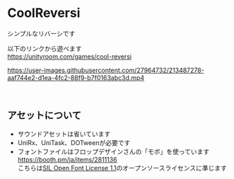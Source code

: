 # CoolReversi

シンプルなリバーシです

以下のリンクから遊べます  
https://unityroom.com/games/cool-reversi


https://user-images.githubusercontent.com/27964732/213487278-aaf744e2-d1ea-4fc2-88f9-b7f0163abc3d.mp4

<br />

## アセットについて

- サウンドアセットは省いています
- UniRx、UniTask、DOTweenが必要です
- フォントファイルはフロップデザインさんの「モボ」を使っています
https://booth.pm/ja/items/2811136  
こちらは[SIL Open Font License 1.1](https://licenses.opensource.jp/OFL-1.1/OFL-1.1.html)のオープンソースライセンスに準じます
